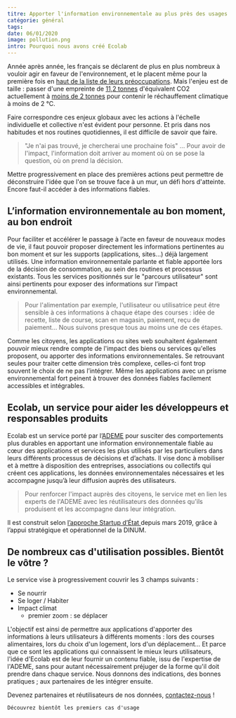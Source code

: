 ```yaml
---
titre: Apporter l'information environnementale au plus près des usages des citoyens
catégorie: général
tags:
date: 06/01/2020
image: pollution.png
intro: Pourquoi nous avons créé Ecolab
---
```


Année après année, les français se déclarent de plus en plus nombreux à vouloir agir en faveur de l'environnement, et le placent même pour la première fois en  [haut de la liste de leurs préoccupations](https://presse.ademe.fr/2019/12/barometre-les-francais-placent-lenvironnement-pour-la-premiere-fois-en-haut-de-la-liste-de-leurs-preoccupations.html).
Mais l'enjeu est de taille : passer d'une empreinte de [11,2 tonnes](https://www.insee.fr/fr/statistiques/3281683?sommaire=3281778) d'équivalent CO2 actuellement à [moins de 2 tonnes](http://temis.documentation.developpement-durable.gouv.fr/docs/Temis/0085/Temis-0085717/22640.pdf) pour contenir le réchauffement climatique à moins de 2 °C.

Faire correspondre ces enjeux globaux avec les actions à l'échelle individuelle et collective n'est évident pour personne. Et pris dans nos habitudes et nos routines quotidiennes, il est difficile de savoir que faire.

> "Je n'ai pas trouvé, je chercherai une prochaine fois" ...
Pour avoir de l'impact, l'information doit arriver au moment où on se pose la question, où on prend la décision.

Mettre progressivement en place des premières actions peut permettre de déconstruire l'idée que l'on se trouve face à un mur, un défi hors d'atteinte. Encore faut-il accéder à des informations fiables.

## L’information environnementale au bon moment, au bon endroit
Pour faciliter et accélérer le passage à l’acte en faveur de nouveaux modes de vie, il faut pouvoir proposer directement les informations pertinentes au bon moment et sur les supports (applications, sites...) déjà largement utilisés. Une information environnementale parlante et fiable apportée lors de la décision de consommation, au sein des routines et processus existants.
Tous les services positionnés sur le "parcours utilisateur" sont ainsi pertinents pour exposer des informations sur l’impact environnemental.

>Pour l'alimentation par exemple, l'utilisateur ou utilisatrice peut être sensible à ces informations à chaque étape des courses : idée de recette, liste de course, scan en magasin, paiement, reçu de paiement…
>Nous suivons presque tous au moins une de ces étapes.

Comme les citoyens, les applications ou sites web souhaitent également pouvoir mieux rendre compte de l'impact des biens ou services qu'elles proposent, ou apporter des informations environnementales. Se retrouvant seules pour traiter cette dimension très complexe, celles-ci font trop souvent le choix de ne pas l’intégrer. Même les applications avec un prisme environnemental fort peinent à trouver des données fiables facilement accessibles et intégrables.

## Ecolab, un service pour aider les développeurs et responsables produits
Ecolab est un service porté par l’[ADEME](https://www.ademe.fr) pour susciter des comportements plus durables en apportant une information environnementale fiable au cœur des applications et services les plus utilisés par les particuliers dans leurs différents processus de décisions et d’achats. Il vise donc à mobiliser et à mettre à disposition des entreprises, associations ou collectifs qui créent ces applications, les données environnementales nécessaires et les accompagne jusqu’à leur diffusion auprès des utilisateurs.
> Pour renforcer l'impact auprès des citoyens, le service met en lien les experts de l'ADEME avec les réutilisateurs des données qu'ils produisent et les accompagne dans leur intégration.

Il est construit selon [l’approche Startup d’État ](https://beta.gouv.fr/) depuis mars 2019, grâce à l’appui stratégique et opérationnel de la DINUM. 

## De nombreux cas d'utilisation possibles. Bientôt le vôtre ?
Le service vise à progressivement couvrir les 3 champs suivants :
* Se nourrir
* Se loger / Habiter
* Impact climat
    * premier zoom : se déplacer

L'objectif est ainsi de permettre aux applications d'apporter des informations à leurs utilisateurs à différents moments : lors des courses alimentaires, lors du choix d'un logement, lors d'un déplacement...
Et parce que ce sont les applications qui connaissent le mieux leurs utilisateurs, l'idée d'Ecolab est de leur fournir un contenu fiable, issu de l'expertise de l'ADEME, sans pour autant nécessairement préjuger de la forme qu'il doit prendre dans chaque service. Nous donnons des indications, des bonnes pratiques ; aux partenaires de les intégrer ensuite.

Devenez partenaires et réutilisateurs de nos données, [contactez-nous](https://ecolab.ademe.fr/nouscontacter) !


```Découvrez bientôt les premiers cas d'usage```

